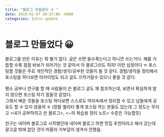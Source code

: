 ```yaml
---
title: "블로그 만들었다 ㅎ "
date: 2019-02-07 20:37:00 -0400
categories: Intro update
---
```

# 블로그 만들었다 😀
블로그를 만든 이유는 뭐 별거 없다. 글은 쓰면 쓸수록는다고 하니깐 쓰는거다. 해를 거듭할 수록 점점 바보가 되어가는 것 같아서 아 블로그라도 하자! 이런 심정이다 ㅠ 포스팅할 것들은 주로 개인적인 경험/생각/공부한 것들이 될 것 같다. 경험/생각을 정리해서 포스팅을 하다보면 아카이빙도 되고 글도 끄적거릴수 있으니 좋을 것 같다. <br><br>
평소 공부나 연구를 할 때 사람들이 쓴 블로그 글도 꽤 참조하는데, 보면서 확실하게 알지 않으면 포스팅 하기 힘들것 같았다. <br>
그래서 배운 것들을 포스팅 하다보면 스스로도 머리속에서 정리할 수 있고 남들에게 공유도 할 수 있지 않을까 ㅎ (정말 퀄리티 좋게 포스팅 하는 분들도 있는데 그 정도는 무리고 <내가 공부하려고 쓴 블로그>, <~의 복습용 정리 노트> 수준은 가능할듯) 

친구는 네이버 블로그로 시작했던데 네이버 블로그 하면 맛집 추천이라고 해서 갔는데 광고글 밖에 없던 것이 떠올라 거부감이 생겨서 안했음. 